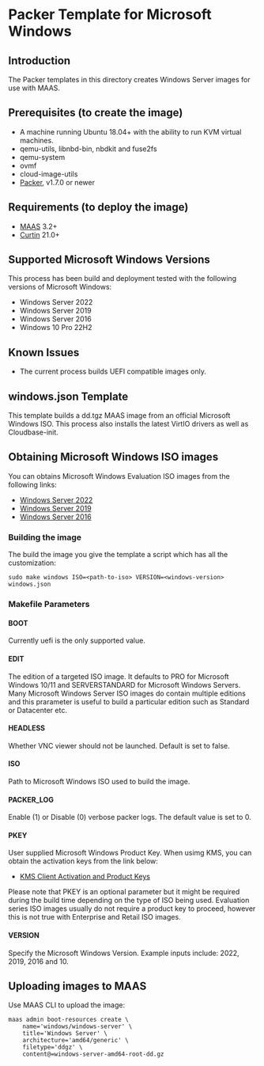 # Packer Template for Microsoft Windows

## Introduction

The Packer templates in this directory creates Windows Server images for use with MAAS.


## Prerequisites (to create the image)

* A machine running Ubuntu 18.04+ with the ability to run KVM virtual machines.
* qemu-utils, libnbd-bin, nbdkit and fuse2fs
* qemu-system
* ovmf
* cloud-image-utils
* [Packer](https://www.packer.io/intro/getting-started/install.html), v1.7.0 or newer


## Requirements (to deploy the image)

* [MAAS](https://maas.io) 3.2+
* [Curtin](https://launchpad.net/curtin) 21.0+


## Supported Microsoft Windows Versions

This process has been build and deployment tested with the following versions of
Microsoft Windows:

* Windows Server 2022
* Windows Server 2019
* Windows Server 2016
* Windows 10 Pro 22H2


## Known Issues

* The current process builds UEFI compatible images only.


## windows.json Template

This template builds a dd.tgz MAAS image from an official Microsoft Windows ISO. 
This process also installs the latest VirtIO drivers as well as Cloudbase-init.


## Obtaining Microsoft Windows ISO images

You can obtains Microsoft Windows Evaluation ISO images from the following links:

* [Windows Server 2022](https://www.microsoft.com/en-us/evalcenter/download-windows-server-2022)
* [Windows Server 2019](https://www.microsoft.com/en-us/evalcenter/download-windows-server-2019)
* [Windows Server 2016](https://www.microsoft.com/en-us/evalcenter/download-windows-server-2016)


### Building the image

The build the image you give the template a script which has all the
customization:

```shell
sudo make windows ISO=<path-to-iso> VERSION=<windows-version> windows.json
```

### Makefile Parameters

#### BOOT

Currently uefi is the only supported value.

#### EDIT

The edition of a targeted ISO image. It defaults to PRO for Microsoft Windows 10/11
and SERVERSTANDARD for Microsoft Windows Servers. Many Microsoft Windows Server ISO
images do contain multiple editions and this prarameter is useful to build a particular
edition such as Standard or Datacenter etc.

#### HEADLESS

Whether VNC viewer should not be launched. Default is set to false.

#### ISO

Path to Microsoft Windows ISO used to build the image.

#### PACKER_LOG

Enable (1) or Disable (0) verbose packer logs. The default value is set to 0.

#### PKEY

User supplied Microsoft Windows Product Key. When usimg KMS, you can obtain the
activation keys from the link below:

* [KMS Client Activation and Product Keys](https://learn.microsoft.com/en-us/windows-server/get-started/kms-client-activation-keys)

Please note that PKEY is an optional parameter but it might be required during
the build time depending on the type of ISO being used. Evaluation series ISO
images usually do not require a product key to proceed, however this is not
true with Enterprise and Retail ISO images.

#### VERSION

Specify the Microsoft Windows Version. Example inputs include: 2022, 2019, 2016
and 10.


## Uploading images to MAAS

Use MAAS CLI to upload the image:

```shell
maas admin boot-resources create \
    name='windows/windows-server' \
    title='Windows Server' \
    architecture='amd64/generic' \
    filetype='ddgz' \
    content@=windows-server-amd64-root-dd.gz
```
